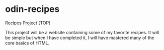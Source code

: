# odin-recipes

Recipes Project (TOP)

This project will be a website containing some of my favorite recipes. It will be simple but when I have completed it, I will have mastered many of the core basics of HTML.
